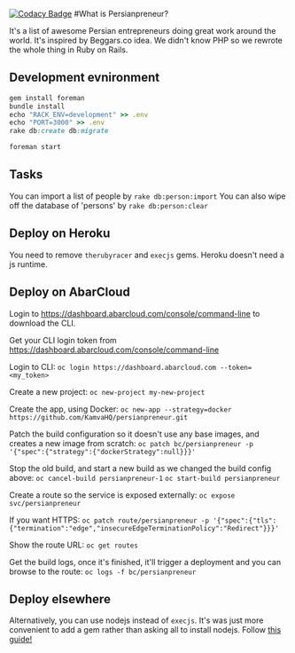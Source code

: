 [![Codacy Badge](https://www.codacy.com/project/badge/6d272da20346454084daca2f37381349)](https://www.codacy.com)
#What is Persianpreneur?

It's a list of awesome Persian entrepreneurs doing great work around the world. It's inspired by Beggars.co idea. We didn't know PHP so we rewrote the whole thing in Ruby on Rails.

## Development evnironment
```Ruby
gem install foreman
bundle install
echo "RACK_ENV=development" >> .env
echo "PORT=3000" >> .env
rake db:create db:migrate

foreman start
```

## Tasks

You can import a list of people by `rake db:person:import` You can also wipe off the database of 'persons' by `rake db:person:clear` 

## Deploy on Heroku

You need to remove `therubyracer` and `execjs` gems. Heroku doesn't need a js runtime.

## Deploy on AbarCloud
Login to https://dashboard.abarcloud.com/console/command-line to download the CLI.

Get your CLI login token from https://dashboard.abarcloud.com/console/command-line

Login to CLI:
`oc login https://dashboard.abarcloud.com --token=<my_token>`

Create a new project:
`oc new-project my-new-project`

Create the app, using Docker:
`oc new-app --strategy=docker https://github.com/KamvaHQ/persianpreneur.git`

Patch the build configuration so it doesn't use any base images, and creates a new image from scratch:
`oc patch bc/persianpreneur -p '{"spec":{"strategy":{"dockerStrategy":null}}}'`

Stop the old build, and start a new build as we changed the build config above:
`oc cancel-build persianpreneur-1`
`oc start-build persianpreneur`

Create a route so the service is exposed externally:
`oc expose svc/persianpreneur`

If you want HTTPS:
`oc patch route/persianpreneur -p '{"spec":{"tls":{"termination":"edge","insecureEdgeTerminationPolicy":"Redirect"}}}'`

Show the route URL:
`oc get routes`

Get the build logs, once it's finished, it'll trigger a deployment and you can browse to the route:
`oc logs -f bc/persianpreneur`

## Deploy elsewhere
Alternatively, you can use nodejs instead of `execjs`. It's was just more convenient to add a gem rather than asking all to install nodejs.
Follow [this guide!](https://gorails.com/deploy/ubuntu/14.04)
